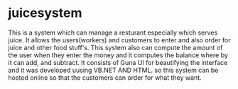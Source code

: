 # juicesystem
This is a system which can manage a resturant especially which serves juice. It allows the users(workers) and customers to enter and also order for juice 
and other food stuff's. This system also can compute the amount of the user when they enter the money and it computes the balance where by it can add, and subtract.
It consists of Guna UI for beautifying the interface and it was developed uusing VB.NET AND HTML. so this system can be hosted online so that the customers 
can order for what they want.

